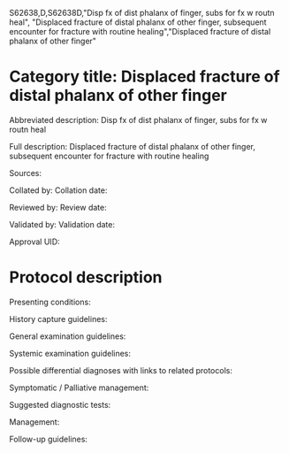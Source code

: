 S62638,D,S62638D,"Disp fx of dist phalanx of finger, subs for fx w routn heal", "Displaced fracture of distal phalanx of other finger, subsequent encounter for fracture with routine healing","Displaced fracture of distal phalanx of other finger"
# Category title: Displaced fracture of distal phalanx of other finger

Abbreviated description: Disp fx of dist phalanx of finger, subs for fx w routn heal

Full description: Displaced fracture of distal phalanx of other finger, subsequent encounter for fracture with routine healing

Sources:

Collated by:
Collation date:

Reviewed by:
Review date:

Validated by:
Validation date:

Approval UID:

# Protocol description

Presenting conditions:

History capture guidelines:

General examination guidelines:

Systemic examination guidelines:

Possible differential diagnoses with links to related protocols:

Symptomatic / Palliative management:

Suggested diagnostic tests:

Management:

Follow-up guidelines:
